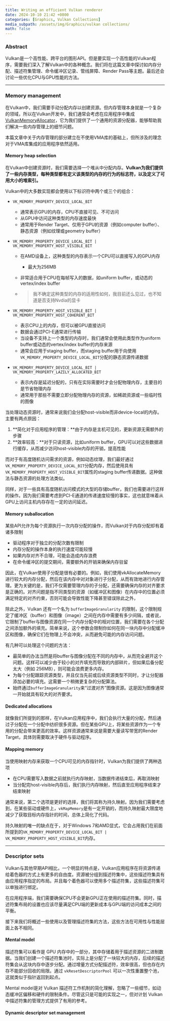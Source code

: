 ```yaml
---
title: Writing an efficient Vulkan renderer
date: 2024-10-10 21:42 +0800
categories: [Graphics, Vulkan Collections]
media_subpath: /assets/img/Graphics/vulkan collections/
math: false
---
```


### Abstract

Vulkan是一个高性能、跨平台的图形API。但是要实现一个高性能的Vulkan程序，需要我们深入了解Vulkan中的各种概念。我们将在这篇文章中探讨如内存分配、描述符集管理、命令缓冲区记录、管线屏障、Render Pass等主题。最后还会讨论一些优化CPU与GPU性能的方法。

---

### Memory management

在Vulkan中，我们需要手动分配内存以创建资源。但内存管理本身就是一个复杂的领域，所以在Vulkan开发中，我们通常会考虑在应用程序中集成[VulkanMemoryAllocator](https://github.com/GPUOpen-LibrariesAndSDKs/VulkanMemoryAllocator)，它为我们提供了一个通用的资源分配器，能够帮助我们解决一些内存管理上的细节问题。

本篇文章中关于内存管理的部分建立在不使用VMA库的基础上，但所涉及的理念对于VMA库集成的应用程序依然适用。

#### Memory heap selection

在Vulkan中创建资源时，我们需要选择一个堆从中分配内存。**Vulkan为我们提供了一些内存类型，每种类型都有定义该类型的内存的行为的标志符，以及定义了可用大小的堆索引。**

Vulkan中的大多数实现都会使用以下标识符中两个或三个的组合：

- `VK_MEMORY_PROPERTY_DEVICE_LOCAL_BIT` 

  - 通常表示GPU的内存，CPU不直接可见、不可访问
  - 从GPU中访问这种类型的内存速度最快
  - 通常用于Render Target、仅用于GPU的资源（例如computer buffer）、静态资源（例如纹理或geometry buffer）

- `VK_MEMORY_PROPERTY_DEVICE_LOCAL_BIT | VK_MEMORY_PROPERTY_HOST_VISIBLE_BIT`

  - 在AMD设备上，这种类型的内存表示一个CPU可以直接写入的GPU内存

    - 最大为256MB

  - 非常适合用于CPU在每帧写入的数据，如uniform buffer，或动态的vertex/index buffer

  - > 我不确定这种类型的内存的适用性如何，我目前还么见过，也不知道是否支持Nvdia的显卡

- `VK_MEMORY_PROPERTY_HOST_VISIBLE_BIT | VK_MEMORY_PROPERTY_HOST_COHERENT_BIT`

  - 表示CPU上的内存，但可以被GPU直接访问
  - 数据会通过PCI-E通常进行传输
  - 当设备不支持上一个类型的内存时，我们通常会使用此类型作为uniform buffer或动态的vertex/index buffer的内存来源
  - 通常会应用于staging buffer，而staging buffer用于向使用`VK_MEMORY_PROPERTY_DEVICE_LOCAL_BIT`分配的静态资源传递数据

- `VK_MEMORY_PROPERTY_DEVICE_LOCAL_BIT | VK_MEMORY_PROPERTY_LAZILY_ALLOCATED_BIT`
  - 表示内存是延迟分配的，只有在实际需要时才会分配物理内存，主要目的是节省物理内存
  - 通常用于那些不需要立即分配物理内存的资源，如稀疏资源或一些临时性的图像

当处理动态资源时，通常来说我们会分配host-visible而非device-local的内存。主要有两点原因：

1. **简化对于应用程序的管理：**由于内存是主机可见的，更新资源无需额外的步骤
2. **效率较高：**对于只读资源，比如uniform buffer，GPU可以对这些数据进行缓存，从而减少访问host-visible内存的开销，提高性能

而对于有高度随机访问需求的资源，例如动态纹理，我们最好通过`VK_MEMORY_PROPERTY_DEVICE_LOCAL_BIT`分配内存，然后使用具有`VK_MEMORY_PROPERTY_HOST_VISIBLE_BIT`属性的staging buffer传递数据。这种做法与静态资源的处理方法类似。

同样，对于一些具有高度随机访问模式的大型的存储buffer，我们也需要进行这样的操作。因为我们需要考虑到PCI-E通道的传递速度较慢的事实，这也就意味着从GPU上访问主机内存存在一定的访问延迟。

#### Memory suballocation

某些API允许为每个资源执行一次内存分配的操作，而Vulkan对于内存分配却有着诸多限制

- 驱动程序对于独立的分配次数有限制
- 内存分配的操作本身的执行速度可能较慢
- 如果内存对齐不合理，可能会造成内存浪费
- 在命令缓冲区的提交期间，需要额外的开销来确保内存驻留

因此，在Vulkan使用子分配是很有必要的。例如，我们使用vkAllocateMemory进行较大的内存分配，然后在该内存中对对象进行子分配，从而有效地进行内存管理。更为关键的是，我们不仅需要管理内存的子分配，还需要确保内存的对齐要求是正确的。对齐问题是指不同类型的资源（如缓冲区和图像）在内存中的位置必须满足特定的对齐约束，否则可能会导致性能下降甚至错误除此之外，

除此之外，Vulkan 还有一个名为 `bufferImageGranularity` 的限制，这个限制规定了缓冲区（buffer）和图像（image）之间在内存中需要有多少间隔，或者说，它限制了buffer与图像资源在同一个内存分配中的相对位置，我们需要在各个分配之间添加额外的填充。简单来说，这个参数会限制你如何在同一块内存中分配缓冲区和图像，确保它们在物理上不会冲突，从而避免可能的内存访问问题。

有几种可以处理这个问题的方法：

- 最简单的办法当然是将buffer与图像分配在不同的内存中，从而完全避开这个问题。这样可以减少由于较小的对齐填充而导致的内部碎片，但如果后备分配太大（例如 256MB），则可能会浪费更多内存。
- 为每个分配跟踪资源类型，并且仅当先前或后续资源类型不同时，才让分配器添加必要的填充。这需要一个稍微更复杂的分配算法。
- 始终通过`bufferImageGranularity`来“过渡对齐”图像资源。这是因为图像通常一开始就具有较大的对齐要求。

#### Dedicated allocations

就像我们所提到的那样，在Vulkan应用程序中，我们会执行大量的分配，然后通过子分配在一个分配中纺织很多资源。但在某些GPU上，将某些资源作为一个专用的分配会带来更高的效率。这样资源通常来说是需要大量读写带宽的Render Target，具体则需要取决于硬件与驱动程序。

#### Mapping memory

当使用映射内存来获取一个CPU可见的内存指针时，Vulkan为我们提供了两种选项

- 在CPU需要写入数据之前就执行内存映射，当数据传递结束后，再取消映射
- 当分配完host-visible内存后，我们执行内存映射，然后直至应用程序结束才结束映射

通常来说，第二个选项是更好的选择，我们将其称为持久映射。因为我们需要考虑到，在某些驱动或硬件上，`vkMapMemory`是有一定开销的，而持久映射最大限度地减少了获取目标内存指针的时间，总体上简化了代码。

持久映射的唯一的缺点在于，对于Windows 7和AMD显式，它会占用我们在前面所提到的`VK_MEMORY_PROPERTY_DEVICE_LOCAL_BIT | VK_MEMORY_PROPERTY_HOST_VISIBLE_BIT`内存。

---

### Descriptor sets

Vulkan与其他早期API相比，一个明显的特点是，Vulkan应用程序在将资源传递给着色器的方式上有更多的自由度。资源被分组到描述符集中，这些描述符集具有由应用程序指定的布局。并且每个着色器可以使用多个描述符集，这些描述符集可以单独进行绑定。

在应用程序端，我们需要确保CPU不会更新GPU正在使用的描述符集。同时，描述符集布局的设置也应该尽量满足CPU端的更新成本与GPU端的访问成本之间的平衡。

接下来我们将概述一些使用以及管理描述符集的方法，这些方法在可用性与性能层面上各不相同。

#### Mental model

描述符集可以看作是 GPU 内存中的一部分，其中存储着用于描述资源的二进制数据。当我们创建一个描述符集池时，实际上是分配了一块较大的内存，后续的描述符集会从这块内存中逐步分配。通过增量方式分配描述符，效率很高，但也存在内存不能部分回收的局限。通过 `vkResetDescriptorPool` 可以一次性重置整个池，这就类似于指针返回到起点。

Mental model是对 Vulkan 描述符工作机制的简化理解，忽略了一些细节，如动态缓冲区偏移和硬件的限制条件。尽管这只是可能的实现之一，但对计划 Vulkan 中描述符集的管理方式提供了有用的参考。

#### Dynamic descriptor set management

